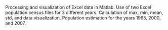 Processing and visualization of Excel data in Matlab.
Use of two Excel population census files for 3 different years. Calculation of max, min, mean, std, and data visualization. Population estimation for the years 1995, 2000, and 2007.
